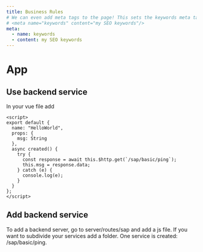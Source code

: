 ```yaml
---
title: Business Rules
# We can even add meta tags to the page! This sets the keywords meta tag.
# <meta name="keywords" content="my SEO keywords"/>
meta:
  - name: keywords
  - content: my SEO keywords
---
```


# App

## Use backend service 

In your vue file add
``` js{8}
<script>
export default {
  name: "HelloWorld",
  props: {
    msg: String
  },
  async created() {
    try {
      const response = await this.$http.get(`/sap/basic/ping`); 
      this.msg = response.data;
    } catch (e) {
      console.log(e);
    }
  }
};
</script>
```


## Add backend service 

To add a backend server, go to server/routes/sap and add a js file. If you want to subdivide your services add a folder.
One service is created: /sap/basic/ping. 


